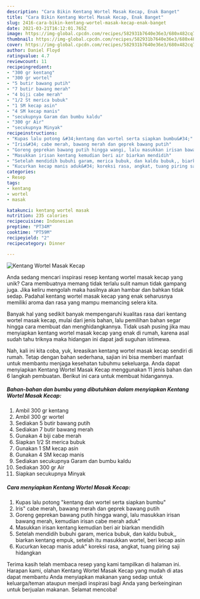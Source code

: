 ```yaml
---
description: "Cara Bikin Kentang Wortel Masak Kecap, Enak Banget"
title: "Cara Bikin Kentang Wortel Masak Kecap, Enak Banget"
slug: 2416-cara-bikin-kentang-wortel-masak-kecap-enak-banget
date: 2021-03-21T16:12:01.765Z
image: https://img-global.cpcdn.com/recipes/582931b7640e36e3/680x482cq70/kentang-wortel-masak-kecap-foto-resep-utama.jpg
thumbnail: https://img-global.cpcdn.com/recipes/582931b7640e36e3/680x482cq70/kentang-wortel-masak-kecap-foto-resep-utama.jpg
cover: https://img-global.cpcdn.com/recipes/582931b7640e36e3/680x482cq70/kentang-wortel-masak-kecap-foto-resep-utama.jpg
author: Daniel Floyd
ratingvalue: 4.7
reviewcount: 11
recipeingredient:
- "300 gr kentang"
- "300 gr wortel"
- "5 butir bawang putih"
- "7 butir bawang merah"
- "4 biji cabe merah"
- "1/2 St merica bubuk"
- "1 SM kecap asin"
- "4 SM kecap manis"
- "secukupnya Garam dan bumbu kaldu"
- "300 gr Air"
- "secukupnya Minyak"
recipeinstructions:
- "Kupas lalu potong &#34;kentang dan wortel serta siapkan bumbu&#34;"
- "Iris&#34; cabe merah, bawang merah dan geprek bawang putih"
- "Goreng geprekan bawang putih hingga wangi, lalu masukkan irisan bawang merah, kemudian irisan cabe merah aduk&#34;"
- "Masukkan irisan kentang kemudian beri air biarkan mendidih"
- "Setelah mendidih bubuhi garam, merica bubuk, dan kaldu bubuk,, biarkan kentang empuk, setelah itu masukkan wortel, beri kecap asin"
- "Kucurkan kecap manis aduk&#34; koreksi rasa, angkat, tuang piring saji hidangkan"
categories:
- Resep
tags:
- kentang
- wortel
- masak

katakunci: kentang wortel masak 
nutrition: 235 calories
recipecuisine: Indonesian
preptime: "PT34M"
cooktime: "PT59M"
recipeyield: "2"
recipecategory: Dinner

---
```



![Kentang Wortel Masak Kecap](https://img-global.cpcdn.com/recipes/582931b7640e36e3/680x482cq70/kentang-wortel-masak-kecap-foto-resep-utama.jpg)

Anda sedang mencari inspirasi resep kentang wortel masak kecap yang unik? Cara membuatnya memang tidak terlalu sulit namun tidak gampang juga. Jika keliru mengolah maka hasilnya akan hambar dan bahkan tidak sedap. Padahal kentang wortel masak kecap yang enak seharusnya memiliki aroma dan rasa yang mampu memancing selera kita.



Banyak hal yang sedikit banyak mempengaruhi kualitas rasa dari kentang wortel masak kecap, mulai dari jenis bahan, lalu pemilihan bahan segar hingga cara membuat dan menghidangkannya. Tidak usah pusing jika mau menyiapkan kentang wortel masak kecap yang enak di rumah, karena asal sudah tahu triknya maka hidangan ini dapat jadi suguhan istimewa.


Nah, kali ini kita coba, yuk, kreasikan kentang wortel masak kecap sendiri di rumah. Tetap dengan bahan sederhana, sajian ini bisa memberi manfaat untuk membantu menjaga kesehatan tubuhmu sekeluarga. Anda dapat menyiapkan Kentang Wortel Masak Kecap menggunakan 11 jenis bahan dan 6 langkah pembuatan. Berikut ini cara untuk membuat hidangannya.

<!--inarticleads1-->

##### Bahan-bahan dan bumbu yang dibutuhkan dalam menyiapkan Kentang Wortel Masak Kecap:

1. Ambil 300 gr kentang
1. Ambil 300 gr wortel
1. Sediakan 5 butir bawang putih
1. Sediakan 7 butir bawang merah
1. Gunakan 4 biji cabe merah
1. Siapkan 1/2 St merica bubuk
1. Gunakan 1 SM kecap asin
1. Gunakan 4 SM kecap manis
1. Sediakan secukupnya Garam dan bumbu kaldu
1. Sediakan 300 gr Air
1. Siapkan secukupnya Minyak




<!--inarticleads2-->

##### Cara menyiapkan Kentang Wortel Masak Kecap:

1. Kupas lalu potong &#34;kentang dan wortel serta siapkan bumbu&#34;
1. Iris&#34; cabe merah, bawang merah dan geprek bawang putih
1. Goreng geprekan bawang putih hingga wangi, lalu masukkan irisan bawang merah, kemudian irisan cabe merah aduk&#34;
1. Masukkan irisan kentang kemudian beri air biarkan mendidih
1. Setelah mendidih bubuhi garam, merica bubuk, dan kaldu bubuk,, biarkan kentang empuk, setelah itu masukkan wortel, beri kecap asin
1. Kucurkan kecap manis aduk&#34; koreksi rasa, angkat, tuang piring saji hidangkan




Terima kasih telah membaca resep yang kami tampilkan di halaman ini. Harapan kami, olahan Kentang Wortel Masak Kecap yang mudah di atas dapat membantu Anda menyiapkan makanan yang sedap untuk keluarga/teman ataupun menjadi inspirasi bagi Anda yang berkeinginan untuk berjualan makanan. Selamat mencoba!
